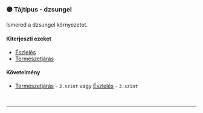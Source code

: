 ### 🟣 Tájtípus - dzsungel

Ismered a dzsungel környezetet.

#### Kiterjeszti ezeket

- [Észlelés](../kepzettsegek.primer.altalanos/eszleles.md)
- [Természetjárás](../kepzettsegek.szekunder/termeszetjaras.md)

#### Követelmény

- [Természetjárás](../kepzettsegek.szekunder/termeszetjaras.md) - `3.szint` vagy [Észlelés](../kepzettsegek.primer.altalanos/eszleles.md) - `3.szint`

<br />

---
